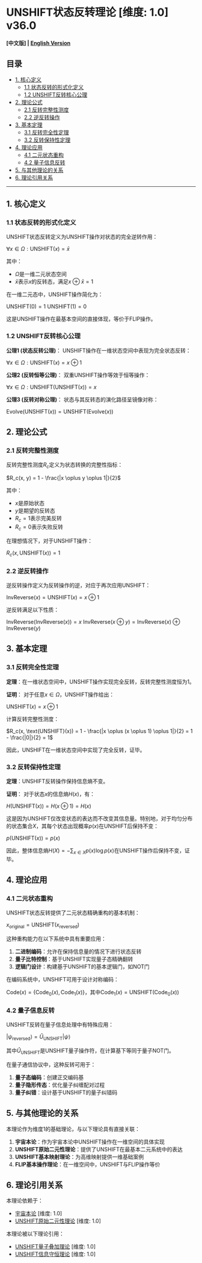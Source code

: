 # UNSHIFT状态反转理论 [维度: 1.0] v36.0

**[中文版] | [English Version](formal_theory_unshift_state_inversion_en.md)**

## 目录

- [1. 核心定义](#1-核心定义)
  - [1.1 状态反转的形式化定义](#11-状态反转的形式化定义)
  - [1.2 UNSHIFT反转核心公理](#12-unshift反转核心公理)
- [2. 理论公式](#2-理论公式)
  - [2.1 反转完整性测度](#21-反转完整性测度)
  - [2.2 逆反转操作](#22-逆反转操作)
- [3. 基本定理](#3-基本定理)
  - [3.1 反转完全性定理](#31-反转完全性定理)
  - [3.2 反转保持性定理](#32-反转保持性定理)
- [4. 理论应用](#4-理论应用)
  - [4.1 二元状态重构](#41-二元状态重构)
  - [4.2 量子信息反转](#42-量子信息反转)
- [5. 与其他理论的关系](#5-与其他理论的关系)
- [6. 理论引用关系](#6-理论引用关系)

---

## 1. 核心定义

### 1.1 状态反转的形式化定义

UNSHIFT状态反转定义为UNSHIFT操作对状态的完全逆转作用：

$`\forall x \in \Omega: \text{UNSHIFT}(x) = \bar{x}`$

其中：
- $`\Omega`$是一维二元状态空间
- $`\bar{x}`$表示$`x`$的反转态，满足$`x \oplus \bar{x} = 1`$

在一维二元态中，UNSHIFT操作简化为：

$`\text{UNSHIFT}(0) = 1`$
$`\text{UNSHIFT}(1) = 0`$

这是UNSHIFT操作在最基本空间的直接体现，等价于FLIP操作。

### 1.2 UNSHIFT反转核心公理

**公理1 (状态反转公理)**：
UNSHIFT操作在一维状态空间中表现为完全状态反转：

$`\forall x \in \Omega: \text{UNSHIFT}(x) = x \oplus 1`$

**公理2 (反转恒等公理)**：
双重UNSHIFT操作等效于恒等操作：

$`\forall x \in \Omega: \text{UNSHIFT}(\text{UNSHIFT}(x)) = x`$

**公理3 (反转对称公理)**：
状态与其反转态的演化路径呈镜像对称：

$`\text{Evolve}(\text{UNSHIFT}(x)) = \text{UNSHIFT}(\text{Evolve}(x))`$

## 2. 理论公式

### 2.1 反转完整性测度

反转完整性测度$`R_c`$定义为状态转换的完整性指标：

$`R_c(x, y) = 1 - \frac{|x \oplus y \oplus 1|}{2}`$

其中：
- $`x`$是原始状态
- $`y`$是期望的反转态
- $`R_c = 1`$表示完美反转
- $`R_c = 0`$表示失败反转

在理想情况下，对于UNSHIFT操作：

$`R_c(x, \text{UNSHIFT}(x)) = 1`$

### 2.2 逆反转操作

逆反转操作定义为反转操作的逆，对应于再次应用UNSHIFT：

$`\text{InvReverse}(x) = \text{UNSHIFT}(x) = x \oplus 1`$

逆反转满足以下性质：

$`\text{InvReverse}(\text{InvReverse}(x)) = x`$
$`\text{InvReverse}(x \oplus y) = \text{InvReverse}(x) \oplus \text{InvReverse}(y)`$

## 3. 基本定理

### 3.1 反转完全性定理

**定理**：在一维状态空间中，UNSHIFT操作实现完全反转，反转完整性测度恒为1。

**证明**：
对于任意$`x \in \Omega`$，UNSHIFT操作给出：

$`\text{UNSHIFT}(x) = x \oplus 1`$

计算反转完整性测度：

$`R_c(x, \text{UNSHIFT}(x)) = 1 - \frac{|x \oplus (x \oplus 1) \oplus 1|}{2} = 1 - \frac{|0|}{2} = 1`$

因此，UNSHIFT在一维状态空间中实现了完全反转，证毕。

### 3.2 反转保持性定理

**定理**：UNSHIFT反转操作保持信息熵不变。

**证明**：
对于状态$`x`$的信息熵$`H(x)`$，有：

$`H(\text{UNSHIFT}(x)) = H(x \oplus 1) = H(x)`$

这是因为UNSHIFT仅改变状态的表达而不改变其信息量。特别地，对于均匀分布的状态集合$`X`$，其每个状态出现概率$`p(x)`$在UNSHIFT后保持不变：

$`p(\text{UNSHIFT}(x)) = p(x)`$

因此，整体信息熵$`H(X) = -\sum_{x \in X} p(x)\log p(x)`$在UNSHIFT操作后保持不变，证毕。

## 4. 理论应用

### 4.1 二元状态重构

UNSHIFT状态反转提供了二元状态精确重构的基本机制：

$`x_{\text{original}} = \text{UNSHIFT}(x_{\text{reversed}})`$

这种重构能力在以下系统中具有重要应用：

1. **二进制编码**：允许在保持信息量的情况下进行状态反转
2. **量子比特控制**：基于UNSHIFT实现量子态精确翻转
3. **逻辑门设计**：构建基于UNSHIFT的基本逻辑门，如NOT门

在编码系统中，UNSHIFT可用于设计对称编码：

$`\text{Code}(x) = \{\text{Code}_0(x), \text{Code}_1(x)\}`$，其中$`\text{Code}_1(x) = \text{UNSHIFT}(\text{Code}_0(x))`$

### 4.2 量子信息反转

UNSHIFT反转在量子信息处理中有特殊应用：

$`|\psi_{\text{reversed}}\rangle = \hat{U}_{\text{UNSHIFT}}|\psi\rangle`$

其中$`\hat{U}_{\text{UNSHIFT}}`$是UNSHIFT量子操作符，在计算基下等同于量子NOT门。

在量子通信协议中，这种反转可用于：

1. **量子态编码**：创建正交编码基
2. **量子隐形传态**：优化量子纠缠配对过程
3. **量子纠错**：设计基于UNSHIFT的量子纠错码

## 5. 与其他理论的关系

本理论作为维度1的基础理论，与以下理论具有直接关联：

1. **宇宙本论**：作为宇宙本论中UNSHIFT操作在一维空间的具体实现
2. **UNSHIFT原始二元性理论**：提供了UNSHIFT在最基本二元系统中的表达
3. **UNSHIFT基本映射理论**：为高维映射提供一维基础案例
4. **FLIP基本操作理论**：在一维空间中，UNSHIFT与FLIP操作等价

## 6. 理论引用关系

本理论依赖于：
- [宇宙本论](formal_theory_cosmic_ontology.md) [维度: 1.0]
- [UNSHIFT原始二元性理论](formal_theory_unshift_primitive_duality.md) [维度: 1.0]

本理论被以下理论引用：
- [UNSHIFT量子叠加理论](formal_theory_unshift_quantum_superposition.md) [维度: 1.0]
- [UNSHIFT信息守恒理论](formal_theory_unshift_information_conservation.md) [维度: 1.0] 